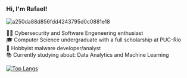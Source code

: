 ### Hi, I'm Rafael!
![a250da88d856fdd4243795d0c0881e18](https://github.com/user-attachments/assets/e5e27d0a-02d0-416f-9c06-9acfe1dd9ef8)


👨‍💻 Cybersecurity and Software Engeneering enthusiast<br/>
🎓 Computer Science undergraduate with a full scholarship at PUC-Rio<br/>
👾 Hobbyist malware developer/analyst<br/>
📚 Currently studying about: Data Analytics and Machine Learning<br/>

[![Top Langs](https://github-readme-stats.vercel.app/api/top-langs/?username=rafael-g-v&theme=github_dark&show_icons=true&langs_count=2)](https://github.com/anuraghazra/github-readme-stats)
